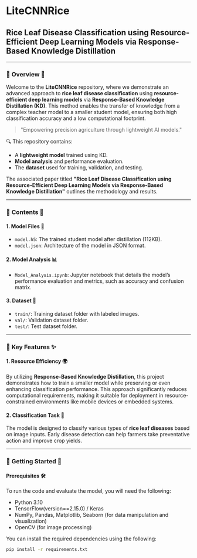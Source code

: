 # LiteCNNRice
## Rice Leaf Disease Classification using Resource-Efficient Deep Learning Models via Response-Based Knowledge Distillation

---

### 🌾 **Overview** 🌾

Welcome to the **LiteCNNRice** repository, where we demonstrate an advanced approach to **rice leaf disease classification** using **resource-efficient deep learning models** via **Response-Based Knowledge Distillation (KD)**. This method enables the transfer of knowledge from a complex teacher model to a smaller student model, ensuring both high classification accuracy and a low computational footprint.

> "Empowering precision agriculture through lightweight AI models."

🔍 This repository contains:
- A **lightweight model** trained using KD.
- **Model analysis** and performance evaluation.
- The **dataset** used for training, validation, and testing.

The associated paper titled **"Rice Leaf Disease Classification using Resource-Efficient Deep Learning Models via Response-Based Knowledge Distillation"** outlines the methodology and results.

---

### 📁 **Contents** 📁

#### **1. Model Files** 🧠
- `model.h5`: The trained student model after distillation (112KB).
- `model.json`: Architecture of the model in JSON format.

#### **2. Model Analysis** 📊
- `Model_Analysis.ipynb`: Jupyter notebook that details the model’s performance evaluation and metrics, such as accuracy and confusion matrix.

#### **3. Dataset** 🌾
- `train/`: Training dataset folder with labeled images.
- `val/`: Validation dataset folder.
- `test/`: Test dataset folder.

---

### 🔑 **Key Features** ✨

#### **1. Resource Efficiency** 🌍
By utilizing **Response-Based Knowledge Distillation**, this project demonstrates how to train a smaller model while preserving or even enhancing classification performance. This approach significantly reduces computational requirements, making it suitable for deployment in resource-constrained environments like mobile devices or embedded systems.

#### **2. Classification Task** 🦠
The model is designed to classify various types of **rice leaf diseases** based on image inputs. Early disease detection can help farmers take preventative action and improve crop yields.

---

### 🚀 **Getting Started** 🚀

#### Prerequisites 🛠️

To run the code and evaluate the model, you will need the following:

- Python 3.10
- TensorFlow(version==2.15.0) / Keras
- NumPy, Pandas, Matplotlib, Seaborn (for data manipulation and visualization)
- OpenCV (for image processing)

You can install the required dependencies using the following:

```bash
pip install -r requirements.txt

